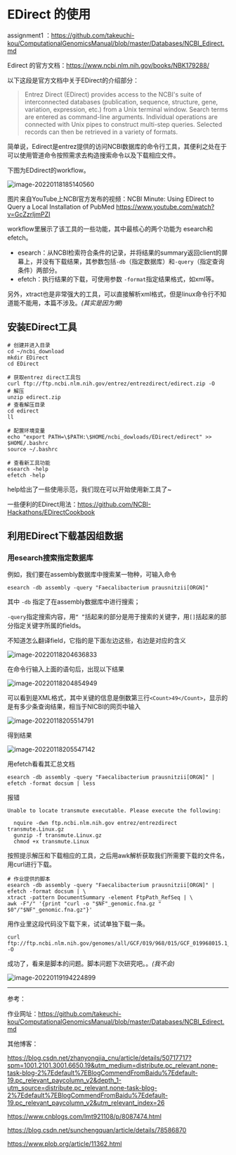 # EDirect 的使用

assignment1 ：https://github.com/takeuchi-kou/ComputationalGenomicsManual/blob/master/Databases/NCBI_Edirect.md

Edirect 的官方文档：https://www.ncbi.nlm.nih.gov/books/NBK179288/

以下这段是官方文档中关于EDirect的介绍部分：

> Entrez Direct (EDirect) provides access to the NCBI's suite of interconnected databases (publication, sequence, structure, gene, variation, expression, etc.) from a Unix terminal window. Search terms are entered as command-line arguments. Individual operations are connected with Unix pipes to construct multi-step queries. Selected records can then be retrieved in a variety of formats.

简单说，Edirect是entrez提供的访问NCBI数据库的命令行工具，其便利之处在于可以使用管道命令按照需求去构造搜索命令以及下载相应文件。

下图为EDdirect的workflow。

![image-20220118185140560](https://gitee.com/joy_thestraydog/typora1.0/raw/master/image-20220118185140560.png)

图片来自YouTube上NCBI官方发布的视频：NCBI Minute: Using EDirect to Query a Local Installation of PubMed https://www.youtube.com/watch?v=GcZzrljmPZI

workflow里展示了该工具的一些功能，其中最核心的两个功能为 esearch和efetch。

- esearch：从NCBI检索符合条件的记录，并将结果的summary返回client的屏幕上，并没有下载结果，其参数包括`-db`（指定数据库）和`-query`（指定查询条件）两部分。
- efetch：执行结果的下载，可使用参数 `-format`指定结果格式，如xml等。

另外，xtract也是非常强大的工具，可以直接解析xml格式，但是linux命令行不知道能不能用，本篇不涉及。*(其实是因为懒)*

## 安装EDirect工具

```
# 创建并进入目录
cd ~/ncbi_download
mkdir EDirect
cd EDirect

# 获取entrez direct工具包
curl ftp://ftp.ncbi.nlm.nih.gov/entrez/entrezdirect/edirect.zip -O
# 解压
unzip edirect.zip
# 查看解压目录
cd edirect
ll

# 配置环境变量
echo "export PATH=\$PATH:\$HOME/ncbi_dowloads/EDirect/edirect" >> $HOME/.bashrc
source ~/.bashrc

# 查看新工具功能
esearch -help
efetch -help
```

help给出了一些使用示范，我们现在可以开始使用新工具了~

一些便利的EDirect用法：https://github.com/NCBI-Hackathons/EDirectCookbook

## 利用EDirect下载基因组数据

### 用esearch搜索指定数据库

例如，我们要在assembly数据库中搜索某一物种，可输入命令

```
esearch -db assembly -query "Faecalibacterium prausnitzii[ORGN]"
```

其中 `-db` 指定了在assembly数据库中进行搜索；

`-query`指定搜索内容，用`“ ”`括起来的部分是用于搜索的关键字，用`[]`括起来的部分指定关键字所属的fields。

不知道怎么翻译field，它指的是下面左边这些，右边是对应的含义

![image-20220118204636833](https://gitee.com/joy_thestraydog/typora1.0/raw/master/image-20220118204636833.png)

在命令行输入上面的语句后，出现以下结果

![image-20220118204854949](https://gitee.com/joy_thestraydog/typora1.0/raw/master/image-20220118204854949.png)

可以看到是XML格式，其中关键的信息是倒数第三行`<Count>49</Count>`，显示的是有多少条查询结果，相当于NICBI的网页中输入

![image-20220118205514791](https://gitee.com/joy_thestraydog/typora1.0/raw/master/image-20220118205514791.png)

得到结果

![image-20220118205547142](https://gitee.com/joy_thestraydog/typora1.0/raw/master/image-20220118205547142.png)

用efetch看看其汇总文档

```
esearch -db assembly -query "Faecalibacterium prausnitzii[ORGN]" | efetch -format docsum | less
```

报错

```
Unable to locate transmute executable. Please execute the following:

  nquire -dwn ftp.ncbi.nlm.nih.gov entrez/entrezdirect transmute.Linux.gz
  gunzip -f transmute.Linux.gz
  chmod +x transmute.Linux

```

按照提示解压和下载相应的工具，之后用awk解析获取我们所需要下载的文件名，用curl进行下载。

```
# 作业提供的脚本
esearch -db assembly -query "Faecalibacterium prausnitzii[ORGN]" | efetch -format docsum | \
xtract -pattern DocumentSummary -element FtpPath_RefSeq | \
awk -F"/" '{print "curl -o "$NF"_genomic.fna.gz " $0"/"$NF"_genomic.fna.gz"}'
```

用作业里这段代码没下载下来，试试单独下载一条。

```
curl ftp://ftp.ncbi.nlm.nih.gov/genomes/all/GCF/019/968/015/GCF_019968015.1_ASM1996801v1/GCF_019968015.1_ASM1996801v1_genomic.fna.gz -O
```

成功了，看来是脚本的问题。脚本问题下次研究吧。。*(我不会)*

![image-20220119194224899](https://gitee.com/joy_thestraydog/typora1.0/raw/master/image-20220119194224899.png)

---

参考：

作业网址：https://github.com/takeuchi-kou/ComputationalGenomicsManual/blob/master/Databases/NCBI_Edirect.md

其他博客：

https://blog.csdn.net/zhanyongjia_cnu/article/details/50717717?spm=1001.2101.3001.6650.19&utm_medium=distribute.pc_relevant.none-task-blog-2%7Edefault%7EBlogCommendFromBaidu%7Edefault-19.pc_relevant_paycolumn_v2&depth_1-utm_source=distribute.pc_relevant.none-task-blog-2%7Edefault%7EBlogCommendFromBaidu%7Edefault-19.pc_relevant_paycolumn_v2&utm_relevant_index=26

https://www.cnblogs.com/lmt921108/p/8087474.html

https://blog.csdn.net/sunchengquan/article/details/78586870

https://www.plob.org/article/11362.html